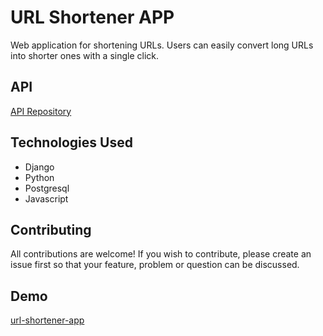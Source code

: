 # URL Shortener APP
Web application for shortening URLs. Users can easily convert long URLs into shorter ones with a single click.

## API
[API Repository](https://github.com/byandrev/url-shortener-api)

## Technologies Used
- Django
- Python
- Postgresql
- Javascript

## Contributing
All contributions are welcome! If you wish to contribute, please create an issue first so that your feature, problem or question can be discussed.

## Demo
[url-shortener-app](https://alessandrodani.github.io/url-shortener-app/)
